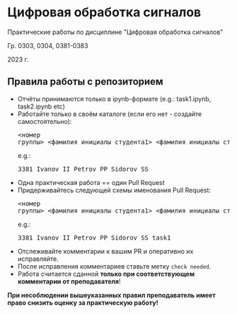 # Цифровая обработка сигналов
Практические работы по дисциплине "Цифровая обработка сигналов"

Гр. 0303, 0304, 0381-0383 

2023 г.

## Правила работы с репозиторием
  * Отчёты принимаются только в ipynb-формате (e.g.: task1.ipynb, task2.ipynb etc)
  * Работайте только в своём каталоге (если его нет - создайте самостоятельно): <pre><номер группы>\_<фамилия\_инициалы\_студента1>\_<фамилия\_инициалы\_студента2>\_<фамилия\_инициалы\_студента3></pre> e.g.: <pre>3381\_Ivanov\_II\_Petrov\_PP\_Sidorov\_SS</pre>
  * Одна практическая работа == один Pull Request
  * Придерживайтесь следующей схемы именования Pull Request: <pre><номер группы>\_<фамилия\_инициалы\_студента1>\_<фамилия\_инициалы\_студента2>\_<фамилия\_инициалы\_студента3>\_<номер_задания></pre> e.g.: <pre>3381\_Ivanov\_II\_Petrov\_PP\_Sidorov\_SS\_task1</pre>
  * Отслеживайте комментарии к вашим PR и оперативно их исправляйте.
  * После исправления комментариев ставьте метку `check needed`.
  * Работа считается сданной __только при соответствующем комментарии от преподавателя__!
  
  **При несоблюдении вышеуказанных правил преподаватель имеет право снизить оценку за практическую работу!**
